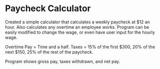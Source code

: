 # Paycheck Calculator
Created a simple calculator that calculates a weekly paycheck at $12 an hour. Also calculates any overtime an employee works.
Program can be easily modified to change the wage, or even have user input for the hourly wage.

Overtime Pay = Time and a half.
Taxes = 15% of the first $300,
        20% of the next $150,
        25% of the rest of the paycheck.
        
Program shows gross pay, taxes withdrawn, and net pay.
